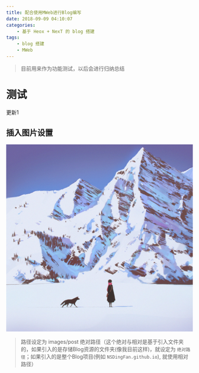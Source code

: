 ```yaml
---
title: 配合使用MWeb进行Blog编写
date: 2018-09-09 04:10:07
categories:
    - 基于 Heox + NexT 的 blog 搭建
tags:
    - blog 搭建
    - MWeb
---
```

> 目前用来作为功能测试，以后会进行归纳总结

# 测试
更新1

## 插入图片设置

![sanpo-69306134-c](/images/post/sanpo-69306134.jpg)

<!--more-->

> 路径设定为 images/post
> 绝对路径（这个绝对与相对是基于引入文件夹的，如果引入的是存储Blog资源的文件夹(像我目前这样)，就设定为 `绝对路径`；如果引入的是整个Blog项目(例如 `NSDingFan.github.io`), 就使用相对路径）


